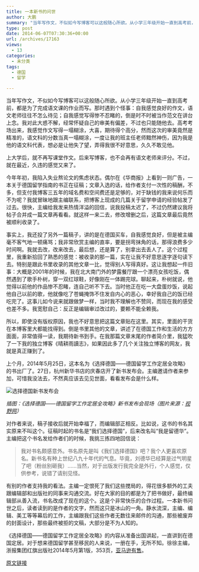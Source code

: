 ```yaml
---
title: 一本新书的问世
author: 大鹏
summary: "当年写作文，不似如今写博客可以这般随心所欲。从小学三年级开始一直到高考前，都是为了完成语文课的作业而写。那时遇到个怪事：自我感觉良好的作文，语文老师往往不怎么待见；自我感觉写得惨不忍睹的，倒是时不时被当作范文在讲台上念。我对此大惑不解，经常怀疑自己的审美有偏差，不过也只能随他去。高考考场出来，我感觉作文写得一塌糊涂，大喜，期待得个高分，然而这次的审美竟然是精准的，语文科的分数当真一塌糊涂，一度让我的班主任老师黯然神伤，因为我是他的语文科代表，想必是让他失了望，弄得我很不好意思，久久不敢见他。"
type: post
date: 2014-06-07T07:30:36+00:00
url: /archives/17163
views:
  - 13
categories:
  - 未分类
tags:
  - 德国
  - 留学

---
```

当年写作文，不似如今写博客可以这般随心所欲。从小学三年级开始一直到高考前，都是为了完成语文课的作业而写。那时遇到个怪事：自我感觉良好的作文，语文老师往往不怎么待见；自我感觉写得惨不忍睹的，倒是时不时被当作范文在讲台上念。我对此大惑不解，经常怀疑自己的审美有偏差，不过也只能随他去。高考考场出来，我感觉作文写得一塌糊涂，大喜，期待得个高分，然而这次的审美竟然是精准的，语文科的分数当真一塌糊涂，一度让我的班主任老师黯然神伤，因为我是他的语文科代表，想必是让他失了望，弄得我很不好意思，久久不敢见他。

上大学后，就不再写课堂作文。后来写博客，也不会再有语文老师来评分。不过，就在最近，久违的感觉又来了。

今年年初，我陷入失业熬论文的焦虑状态。偶尔在《华商报》上看到一则广告，一本关于德国留学指南的书正在征稿；文章入选的话，给作者支付一次性的稿酬，不多，但支付我博客三五年的域名费和空间费还是足够的，对于缺钱的我来说何乐而不为呢？我就冒昧地跟主编联系，把博客上现成的几篇关于留学申请的经验帖发了过去。很快，主编给我发来热情洋溢的回信，说我投稿太迟了，不过仍然建议我将帖子合并成一篇文章再看看。就这样一来二去，修改增删之后，这篇文章最后竟然被顺利收录了。

事实上，我还投了另外一篇稿子，讲的是在德国买车，自我感觉良好，但是被主编毫不客气地一顿痛骂；我非常欣赏主编的直率，要是拐弯抹角的话，那得浪费多少时间啊。我就去改，改来改去，最后想，还是算了，别拿出去丢人了。这个过程里，我重新拾回了熟悉的感觉：被收录的那一篇，实在让我不好意思逐字逐句读下去。特别是跟此书里收录的其他文章一比，觉得别人写得真好。这让我想起一件旧事：大概是2001年的时候，我在北大南门外的梦露餐厅跟一个漂亮女孩吃饭，偶然遇到了歌手朴树，穿一双红球鞋，好像刚在一体踢完球。聊起来，朴树就说，他觉得以前他的作品惨不忍睹，连自己听不下去。当时他正在吃一大盘蛋炒饭，说起他自己以前的歌，他就像吃了苍蝇掩饰不住发自内心的恶心，幸好我自己的饭已经吃完了。这事儿如今说来就跟做梦一样，当时我不理解也不赞同，而现在我的感受也差不多。我宽慰自己：反正是编辑审过改过的，要赖不能全赖我。

所以，即使没有版权原因，我也不好意思把这篇文章贴在这里。其实，里面的干货在本博客里大都能找得到。倒是书里其他的文章，讲述了在德国工作和生活的方方面面，非常值得一读，我期待新书到手。在我那篇文章末尾的作者简介里，我猛吹了一下我的独立博客《晴耕雨讀志》，如果因此多了几个关注独立博客的网友，我就是真正赚到了。

上个月，2014年5月25日，这本名为《选择德国——德国留学工作定居全攻略》的书出厂了。27日，杭州新华书店的庆春店开了新书发布会。主编邀请作者来参加，可惜我没法去，不然真应该去见见世面，看看发布会是什么样。

![选择德国新书发布会][1]

_插图：《选择德国——德国留学工作定居全攻略》新书发布会现场（图片来源：[视野网][2]）_

对作者来说，稿子接收后就开始幸福了，而编辑部正相反。比如说，这书的书名其实原来不叫这个。征稿时起的书名是“我们选择德国”，后来改名叫“我是留德华”。主编把这个书名发给作者们的时候，我挑三拣四地回信说：

> 我对书名颇感意外。书名原先是叫《我们选择德国》吧？我个人更喜欢原名。新书名有种上世纪八九十年代的气息。毕竟，刘德华已经算是过气明星了吧（粉丝别砸我）……当然，对于出版发行我完全是外行，个人感觉，仅供参考，说错了请别见怪。

有别的作者支持我的看法。主编一定恨死了我们这些搅局的，得花很多额外的工夫跟编辑部和出版社的同事来沟通交流。好在大家的目的都是为了把书做好，最终编辑部从善入流，书名改成了现在的这个。这是个非常快乐的合作过程。一本新书问世之后，读者读到的是作者的文字，然而这只是冰山的一角。静水流深，主编、编辑、美工等等幕后的工作，主编跟我们这些作者无数往来邮件的沟通，那些被废弃的封面设计，那些最终被拒的文稿，大部分是不为人知的。

《选择德国——德国留学工作定居全攻略》的内容从准备出国讲起，一直讲到在德国定居。对于想来德国留学甚至移民的人来说，一册在手，无所不知。徐徐主编，浙报集团红旗出版社2014年5月第1版，353页，[亚马逊有售][3]。

 [1]: http://www.zjtpw.cn/imagehash/AF/A0/mafa0d251cbd647979bfcc55a9702cbfa.jpg
 [2]: http://www.zjtpw.cn/coverReadOnly.jsp?cover=136058
 [3]: http://www.amazon.cn/%E9%80%89%E6%8B%A9%E5%BE%B7%E5%9B%BD-%E5%BE%90%E5%BE%90/dp/B00KL3KLPU/ref=sr_1_1?ie=UTF8&qid=1402121603&sr=8-1&keywords=%E9%80%89%E6%8B%A9%E5%BE%B7%E5%9B%BD

[原文链接](http://dapengde.com/archives/17163)

